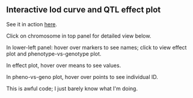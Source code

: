 Interactive lod curve and QTL effect plot
----------------------------------------------------------------------

See it in action [here](http://www.biostat.wisc.edu/~kbroman/d3/lod_and_effect).

Click on chromosome in top panel for detailed view below.

In lower-left panel: hover over markers to see names;
click to view effect plot and phenotype-vs-genotype plot.

In effect plot, hover over means to see values.

In pheno-vs-geno plot, hover over points to see individual ID.

This is awful code; I just barely know what I'm doing.
